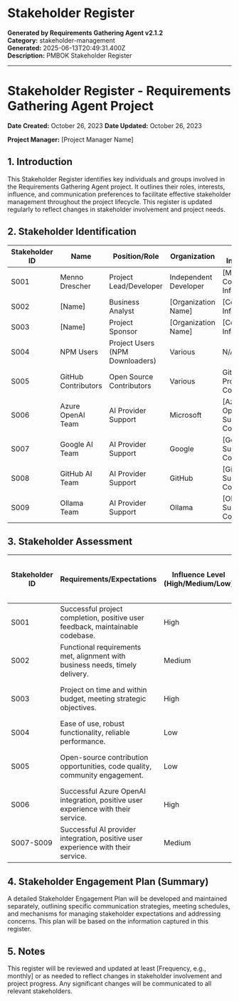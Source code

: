 # Stakeholder Register

**Generated by Requirements Gathering Agent v2.1.2**  
**Category:** stakeholder-management  
**Generated:** 2025-06-13T20:49:31.400Z  
**Description:** PMBOK Stakeholder Register

---

# Stakeholder Register - Requirements Gathering Agent Project

**Date Created:** October 26, 2023
**Date Updated:** October 26, 2023

**Project Manager:**  [Project Manager Name]


## 1. Introduction

This Stakeholder Register identifies key individuals and groups involved in the Requirements Gathering Agent project.  It outlines their roles, interests, influence, and communication preferences to facilitate effective stakeholder management throughout the project lifecycle.  This register is updated regularly to reflect changes in stakeholder involvement and project needs.

## 2. Stakeholder Identification

| Stakeholder ID | Name                      | Position/Role                               | Organization             | Contact Information                                      | Stakeholder Classification |
|-----------------|---------------------------|-------------------------------------------|--------------------------|----------------------------------------------------------|--------------------------|
| S001            | Menno Drescher            | Project Lead/Developer                     | Independent Developer    | [Menno's Contact Information]                           | Internal, Key            |
| S002            | [Name]                    | Business Analyst                           | [Organization Name]       | [Contact Information]                                   | External, Key            |
| S003            | [Name]                    | Project Sponsor                          | [Organization Name]       | [Contact Information]                                   | External, Key            |
| S004            | NPM Users                 | Project Users (NPM Downloaders)            | Various                    | N/A                                                      | External, Secondary      |
| S005            | GitHub Contributors        | Open Source Contributors                   | Various                    | GitHub Profiles (See Contributions)                       | External, Secondary      |
| S006            | Azure OpenAI Team          | AI Provider Support                       | Microsoft                 | [Azure OpenAI Support Contact]                            | External, Key            |
| S007            | Google AI Team             | AI Provider Support                       | Google                     | [Google AI Support Contact]                              | External, Secondary      |
| S008            | GitHub AI Team            | AI Provider Support                       | GitHub                     | [GitHub AI Support Contact]                             | External, Secondary      |
| S009            | Ollama Team              | AI Provider Support                       | Ollama                     | [Ollama Support Contact]                               | External, Secondary      |


## 3. Stakeholder Assessment

| Stakeholder ID | Requirements/Expectations                                                                         | Influence Level (High/Medium/Low) | Power/Interest (High/Medium/Low) | Current Engagement Level (High/Medium/Low) | Desired Engagement Level (High/Medium/Low) | Communication Preferences | Communication Frequency | Key Concerns/Interests                                                              | Potential Impact on Project Success |
|-----------------|-------------------------------------------------------------------------------------------------|---------------------------------|---------------------------------|-----------------------------------------------|-----------------------------------------------|---------------------------|------------------------|-----------------------------------------------------------------------------------|---------------------------------|
| S001            | Successful project completion, positive user feedback, maintainable codebase.                   | High                               | High                               | High                                             | High                                             | Email, Meetings            | Weekly                     | Project success, code quality, community engagement.                                | High                         |
| S002            | Functional requirements met, alignment with business needs, timely delivery.                     | Medium                              | Medium                              | Medium                                            | High                                             | Email, Meetings            | Bi-weekly                 | Meeting business needs, accurate documentation, user-friendliness.                     | Medium                        |
| S003            | Project on time and within budget, meeting strategic objectives.                               | High                               | High                               | High                                             | High                                             | Email, Regular Reports     | Monthly                   | Budget adherence, project ROI, meeting strategic goals.                               | High                         |
| S004            | Ease of use, robust functionality, reliable performance.                                      | Low                                | Low                               | Low                                             | Medium                                            | Online forums, documentation| As needed                 | Functionality, usability, reliability.                                              | Low                          |
| S005            | Open-source contribution opportunities, code quality, community engagement.                       | Low                                | Low                               | Low                                             | Medium                                            | GitHub Issues, Pull Requests| As needed                 | Code quality, contribution guidelines, project maintainability.                     | Low                          |
| S006            | Successful Azure OpenAI integration, positive user experience with their service.               | High                               | High                               | Medium                                            | High                                             | Email, Technical Support   | As needed                 | Service reliability, performance, integration issues.                                  | Medium                        |
| S007-S009       | Successful AI provider integration, positive user experience with their service.                 | Medium                              | Medium                              | Medium                                            | Medium                                            | Email, Technical Support   | As needed                 | Service reliability, performance, integration issues.                                  | Medium                        |


## 4. Stakeholder Engagement Plan (Summary)

A detailed Stakeholder Engagement Plan will be developed and maintained separately, outlining specific communication strategies, meeting schedules, and mechanisms for managing stakeholder expectations and addressing concerns.  This plan will be based on the information captured in this register.


## 5.  Notes

This register will be reviewed and updated at least [Frequency, e.g., monthly] or as needed to reflect changes in stakeholder involvement and project progress.  Any significant changes will be communicated to all relevant stakeholders.

